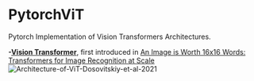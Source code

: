 # PytorchViT
Pytorch Implementation of Vision Transformers Architectures.

**-[Vision Transformer](https://github.com/danielmunioz/PytorchViT/blob/main/VisionTransformers/ViT.py)**, first introduced in [An Image is Worth 16x16 Words: Transformers for Image Recognition at Scale](https://arxiv.org/abs/2010.11929v2)
![Architecture-of-ViT-Dosovitskiy-et-al-2021](https://user-images.githubusercontent.com/47380745/160220641-41bac984-3b7d-45db-98a5-b0fffedb97c3.jpg)
